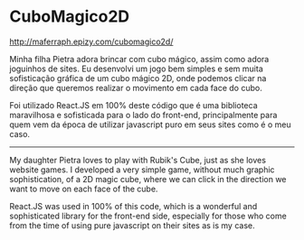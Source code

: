 # CuboMagico2D
http://maferraph.epizy.com/cubomagico2d/

Minha filha Pietra adora brincar com cubo mágico, assim como adora joguinhos de sites. Eu desenvolvi um jogo bem simples e sem muita sofisticação gráfica de um cubo mágico 2D, onde podemos clicar na direção que queremos realizar o movimento em cada face do cubo. 

Foi utilizado React.JS em 100% deste código que é uma biblioteca maravilhosa e sofisticada para o lado do front-end, principalmente para quem vem da época de utilizar javascript puro em seus sites como é o meu caso.

-----------

My daughter Pietra loves to play with Rubik's Cube, just as she loves website games. I developed a very simple game, without much graphic sophistication, of a 2D magic cube, where we can click in the direction we want to move on each face of the cube.

React.JS was used in 100% of this code, which is a wonderful and sophisticated library for the front-end side, especially for those who come from the time of using pure javascript on their sites as is my case.
